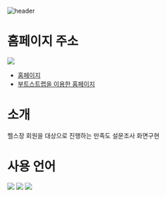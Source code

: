 ![header](https://capsule-render.vercel.app/api?type=waving&color=auto&height=200&section=header&text=Toy_project_moly&fontSize=90)

# 홈페이지 주소

<div>
<img src="https://img.shields.io/badge/HTML5-E34F26?style=flat&logo=HTML5&logoColor=white">
</div>

- [홈페이지](https://tjrwls234.github.io/Toy_project_moly/html/index.html)
- [부트스트랩을 이용한 홈페이지](https://tjrwls234.github.io/Toy_project_moly/bootstraps/index.html)

# 소개

헬스장 회원을 대상으로 진행하는 만족도 설문조사 화면구현

# 사용 언어

<div>
	<img src="https://img.shields.io/badge/HTML5-E34F26?style=flat&logo=HTML5&logoColor=white" />
	<img src="https://img.shields.io/badge/CSS3-1572B6?style=flat&logo=CSS3&logoColor=white" />
    <img src="https://img.shields.io/badge/Bootstrap-7952B3?style=flat&logo=Bootstrap&logoColor=white" />
</div>
